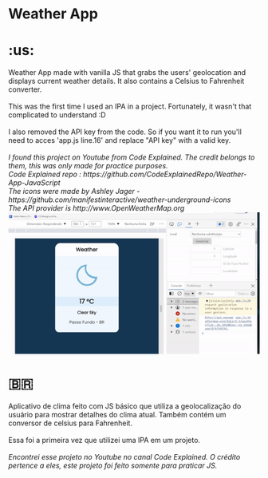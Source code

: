 <h1>Weather App</h1>
<h1>:us:</h1>  Weather App made with vanilla JS that grabs the users' geolocation and displays current weather details. It also contains a Celsius to Fahrenheit converter.<br><br>
This was the first time I used an IPA in a project. Fortunately, it wasn't that complicated to understand :D<br><br>
I also removed the API key from the code. So if you want it to run you'll need to acces 'app.js line.16' and replace "API key" with a valid key.<br><br>
<em>I found this project on Youtube from Code Explained. The credit belongs to them, this was only made for practice purposes.<br>
Code Explained repo : https://github.com/CodeExplainedRepo/Weather-App-JavaScript<br>
The icons were made by Ashley Jager - https://github.com/manifestinteractive/weather-underground-icons<br>
The API provider is http://www.OpenWeatherMap.org </em>

<img src='teste.gif'/>

<h1><span>&#x1f1e7;&#x1f1f7;</span></h1>
Aplicativo de clima feito com JS básico que utiliza a geolocalização do usuário para mostrar detalhes do clima atual. Também contém um conversor de celsius para Fahrenheit.<br><br>
  Essa foi a primeira vez que utilizei uma IPA em um projeto.<br><br>
  <em>Encontrei esse projeto no Youtube no canal Code Explained. O crédito pertence a eles, este projeto foi feito somente para praticar JS.</em>
